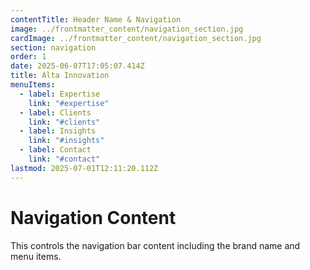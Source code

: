 ```yaml
---
contentTitle: Header Name & Navigation
image: ../frontmatter_content/navigation_section.jpg
cardImage: ../frontmatter_content/navigation_section.jpg
section: navigation
order: 1
date: 2025-06-07T17:05:07.414Z
title: Alta Innovation
menuItems:
  - label: Expertise
    link: "#expertise"
  - label: Clients
    link: "#clients"
  - label: Insights
    link: "#insights"
  - label: Contact
    link: "#contact"
lastmod: 2025-07-01T12:11:20.112Z
---
```


# Navigation Content

This controls the navigation bar content including the brand name and menu items.
